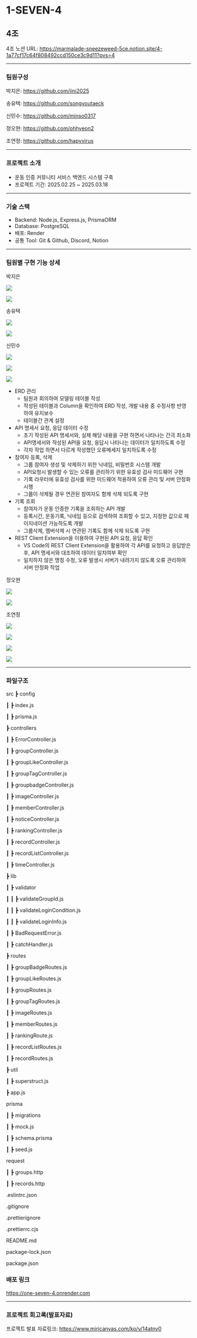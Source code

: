 # 1-SEVEN-4

## 4조

4조 노션 URL: https://marmalade-sneezeweed-5ce.notion.site/4-1a77cf17c64f808492ccd150ce3c9d11?pvs=4

---

### 팀원구성

박지은: https://github.com/jini2025

송유택: https://github.com/songyoutaeck

신민수: https://github.com/minso0317

정오현: https://github.com/ohhyeon2

조연정: https://github.com/hapyvirus

---

### 프로젝트 소개

- 운동 인증 커뮤니티 서비스 백엔드 시스템 구축
- 프로젝트 기간: 2025.02.25 ~ 2025.03.18

---

### 기술 스택

- Backend: Node.js, Express.js, PrismaORM
- Database: PostgreSQL
- 배포: Render
- 공통 Tool: Git & Github, Discord, Notion

---

### 팀원별 구현 기능 상세

박지은

![](https://velog.velcdn.com/images/shinminsoo317/post/aa03f20e-aad0-47b8-82e3-4e6cff83c1f9/image.png)

![](https://velog.velcdn.com/images/shinminsoo317/post/7545fa2d-ad9b-4e73-bf12-969c6412ac35/image.png)

송유택

![](https://velog.velcdn.com/images/shinminsoo317/post/aaed23fa-bc22-442f-b50b-a2efa233c7fa/image.png)

![](https://velog.velcdn.com/images/shinminsoo317/post/d025cf7b-f350-473c-84c2-a07885636a8b/image.png)

신민수

![](https://velog.velcdn.com/images/shinminsoo317/post/27092d40-9350-4280-961e-f9f19e68634a/image.png)

![](https://velog.velcdn.com/images/shinminsoo317/post/d1f944d9-53b7-49cd-8520-7d67521a9aa1/image.png)

![](https://velog.velcdn.com/images/shinminsoo317/post/9e7599d9-85e0-4f46-915d-271145f51baf/image.png)

- ERD 관리
  - 팀원과 회의하여 모델링 테이블 작성
  - 작성된 테이블과 Column을 확인하여 ERD 작성, 개발 내용 중 수정사항 반영하여 유지보수
  - 테이블간 관계 설정
- API 명세서 요청, 응답 데이터 수정
  - 초기 작성된 API 명세서와, 실제 해당 내용을 구현 하면서 나타나는 간극 최소화
  - API명세서와 작성된 API을 요청, 응답시 나타나는 데이터가 일치하도록 수정
  - 각자 작업 하면서 다르게 작성했던 오류메세지 일치하도록 수정
- 참여자 등록, 삭제
  - 그룹 참여자 생성 및 삭제하기 위한 닉네임, 비밀번호 시스템 개발
  - API요청시 발생할 수 있는 오류를 관리하기 위한 유효성 검사 미드웨어 구현
  - 기록 라우터에 유효성 검사를 위한 미드웨어 적용하여 오류 관리 및 서버 안정화 시행
  - 그룹이 삭제될 경우 연관된 참여자도 함께 삭제 되도록 구현
- 기록 조회
  - 참여자가 운동 인증한 기록을 조회하는 API 개발
  - 등록시간, 운동기록, 닉네임 등으로 검색하여 조회할 수 있고, 지정한 값으로 페이지네이션 가능하도록 개발
  - 그룹삭제, 멤버삭제 시 연관된 기록도 함께 삭제 되도록 구현
- REST Client Extension을 이용하여 구현된 API 요청, 응답 확인
  - VS Code의 REST Client Extension을 활용하여 각 API를 요청하고 응답받은 후, API 명세서와 대조하여 데이터 일치여부 확인
  - 일치하지 않은 명칭 수정, 오류 발생시 서버가 내려가지 않도록 오류 관리하여 서버 안정화 작업

정오현

![](https://velog.velcdn.com/images/shinminsoo317/post/0782b748-1b27-42f0-af85-30a41e5a7731/image.png)

![](https://velog.velcdn.com/images/shinminsoo317/post/cb9468d6-f494-4428-804a-3ec14442faf4/image.png)

조연정

![](https://velog.velcdn.com/images/shinminsoo317/post/a7144e46-516c-4be9-8bce-ddbf26186d17/image.png)

![](https://velog.velcdn.com/images/shinminsoo317/post/a9bc4893-ffa2-471c-9fd2-5cb23d479a54/image.png)

![](https://velog.velcdn.com/images/shinminsoo317/post/c159e0ea-d2ed-4d95-b270-7ba4e792a48b/image.png)

![](https://velog.velcdn.com/images/shinminsoo317/post/a74cfbf3-4b90-45b2-ac2b-56ced23478a2/image.png)

---

### 파일구조

src ┣ config

┃ ┣ index.js

┃ ┣ prisma.js

┣ controllers

┃ ┣ ErrorController.js

┃ ┣ groupController.js

┃ ┣ groupLikeController.js

┃ ┣ groupTagController.js

┃ ┣ groupbadgeController.js

┃ ┣ imageController.js

┃ ┣ memberController.js

┃ ┣ noticeController.js

┃ ┣ rankingController.js

┃ ┣ recordController.js

┃ ┣ recordListController.js

┃ ┣ timeController.js

┣ lib

┃ ┣ validator

┃ ┃ ┣ validateGroupId.js

┃ ┃ ┣ validateLoginCondition.js

┃ ┃ ┣ validateLoginInfo.js

┃ ┣ BadRequestError.js

┃ ┣ catchHandler.js

┣ routes

┃ ┣ groupBadgeRoutes.js

┃ ┣ groupLikeRoutes.js

┃ ┣ groupRoutes.js

┃ ┣ groupTagRoutes.js

┃ ┣ imageRoutes.js

┃ ┣ memberRoutes.js

┃ ┣ rankingRoute.js

┃ ┣ recordListRoutes.js

┃ ┣ recordRoutes.js

┣ util

┃ ┣ superstruct.js

┣ app.js

prisma

┃ ┣ migrations

┃ ┣ mock.js

┃ ┣ schema.prisma

┃ ┣ seed.js

request

┃ ┣ groups.http

┃ ┣ records.http

.eslintrc.json

.gitignore

.prettierignore

.prettierrc.cjs

README.md

package-lock.json

package.json

### 배포 링크

https://one-seven-4.onrender.com

---

### 프로젝트 회고록(발표자료)

프로젝트 발표 자료링크: https://www.miricanvas.com/ko/v/14atnv0
